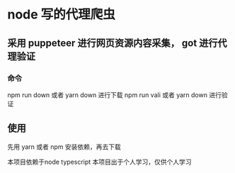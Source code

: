 #  node 写的代理爬虫
## 采用 puppeteer 进行网页资源内容采集， got 进行代理验证


### 命令 
npm run down 或者 yarn down 进行下载
npm run vali 或者 yarn down 进行验证


## 使用
先用 yarn 或者 npm 安装依赖，再去下载

本项目依赖于node typescript 
本项目出于个人学习，仅供个人学习
